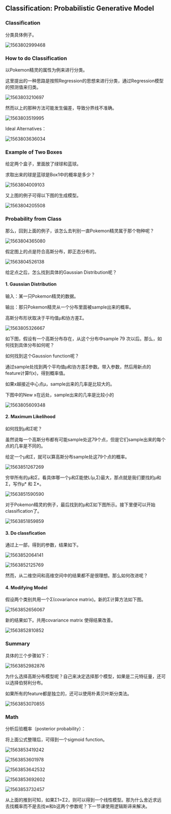 ## Classification: Probabilistic Generative Model

### Classification

分类具体例子。

![1563802999468](assets/1563802999468.png)



### How to do Classification

以Pokemon精灵的属性为例来进行分类。

这里提出的一种思路是按照Regression的思想来进行分类，通过Regression模型的预测值来归类。

![1563803210697](assets/1563803210697.png)

然而以上的那种方法可能发生偏差，导致分界线不准确。

![1563803519995](assets/1563803519995.png)



Ideal Alternatives：

![1563803636034](assets/1563803636034.png)



### Example of Two Boxes

给定两个盒子，里面放了绿球和蓝球。

求取出来的球是蓝球是Box1中的概率是多少？

![1563804009103](assets/1563804009103.png)



又上图的例子可得以下图的生成模型。

![1563804205508](assets/1563804205508.png)



### Probability from Class

  那么，回到上面的例子，该怎么去判别一直Pokemon精灵属于那个物种呢？

![1563804365080](assets/1563804365080.png)



假定图上的点是符合高斯分布，即正态分布的。

![1563804526138](assets/1563804526138.png)



给定点之后，怎么找到具体的Gaussian Distribution呢？



#### 1. Gaussian Distribution

输入：某一只Pokemon精灵的数据。

输出：那只Pokemon精灵从一个分布里面被sample出来的概率。

高斯分布形状取决于平均值μ和协方差Σ。

![1563805326667](assets/1563805326667.png)





如下图，假设有一个高斯分布存在，从这个分布中sample 79 次以后。那么，如何找到具体分布如何呢？

如何找到这个Gaussion function呢？

通过sample处找到两个平均值μ和协方差Σ参数。带入参数，然后用新点的feature计算f(x)，得到概率值。

如果x越接近中心点μ，sample出来的几率是比较大的。

下图中的New x在远处，sample出来的几率是比较小的

![1563805609348](assets/1563805609348.png)



#### 2. Maximum Likelihood

如何找到μ和Σ呢？

虽然说每一个高斯分布都有可能sample处这79个点，但是它们sample出来的每个点的几率是不同的。

给定一个μ和Σ，就可以算高斯分布sample处这79个点的概率。

![1563851267269](assets/1563851267269.png)



穷举所有的μ和Σ，看具体哪一个μ和Σ能使L(μ,Σ)最大，那点就是我们要找的μ和Σ，写作μ* 和 Σ*。

![1563851590590](assets/1563851590590.png)



对于Pokemon精灵的例子，最后找到的μ和Σ如下图所示。接下里便可以开始classification了。

![1563851859859](assets/1563851859859.png)



#### 3. Do classfication

通过上一部，得到的参数，结果如下。

![1563852064141](assets/1563852064141.png)

![1563852125769](assets/1563852125769.png)



然而，从二维空间和高维空间中的结果都不是很理想。那么如何改进呢？



#### 4. Modifying Model

假设两个类别共用一个Σ(covariance matrix)。新的Σ计算方法如下图。

![1563852656067](assets/1563852656067.png)

新的结果如下。共用covariance matrix 使得结果改善。

![1563852810852](assets/1563852810852.png)





### Summary

具体的三个步骤如下：

![1563852982876](assets/1563852982876.png)

为什么选择高斯分布模型呢？自己来决定选择那个模型，如果是二元特征量，还可以选择伯努利分布。

如果所有的feature都是独立的，还可以使用朴素贝叶斯分类法。

![1563853070855](assets/1563853070855.png)



### Math

分析后验概率（posterior probability）：

将上面公式整理后，可得到一个sigmoid function。

![1563853419242](assets/1563853419242.png)

![1563853601978](assets/1563853601978.png)

![1563853642532](assets/1563853642532.png)

![1563853692602](assets/1563853692602.png)

![1563853732457](assets/1563853732457.png)

从上面的推到可知，如果Σ1=Σ2，则可以得到一个线性模型。那为什么舍近求远去找概率而不是去找w和b这两个参数呢？下一节课使用逻辑斯谛来解决。